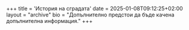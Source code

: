 +++
title = 'История на сградата'
date = 2025-01-08T09:12:25+02:00
layout = "archive"
bio = "Допълнително предстои да бъде качена допълнителна информация."
+++
